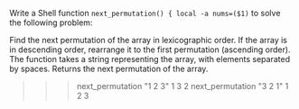 Write a Shell function `next_permutation() {
local -a nums=($1)` to solve the following problem:

Find the next permutation of the array in lexicographic order.
If the array is in descending order, rearrange it to the first permutation (ascending order).
The function takes a string representing the array, with elements separated by spaces.
Returns the next permutation of the array.
>>> next_permutation "1 2 3"
1 3 2
>>> next_permutation "3 2 1"
1 2 3
